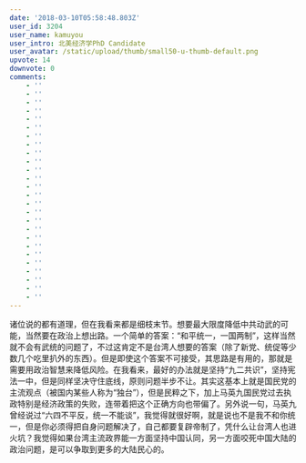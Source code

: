 ```yaml
---
date: '2018-03-10T05:58:48.803Z'
user_id: 3204
user_name: kamuyou
user_intro: 北美经济学PhD Candidate
user_avatar: /static/upload/thumb/small50-u-thumb-default.png
upvote: 14
downvote: 0
comments:
    - ''
    - ''
    - ''
    - ''
    - ''
    - ''
    - ''
    - ''
    - ''
    - ''
    - ''
    - ''
    - ''
    - ''
    - ''
    - ''
    - ''
    - ''
    - ''
    - ''
    - ''
    - ''
    - ''
    - ''
    - ''
    - ''
---
```


诸位说的都有道理，但在我看来都是细枝末节。想要最大限度降低中共动武的可能，当然要在政治上想出路。一个简单的答案：“和平统一，一国两制”，这样当然就不会有武统的问题了，不过这肯定不是台湾人想要的答案（除了新党、统促等少数几个吃里扒外的东西）。但是即使这个答案不可接受，其思路是有用的，那就是需要用政治智慧来降低风险。在我看来，最好的办法就是坚持“九二共识”，坚持宪法一中，但是同样坚决守住底线，原则问题半步不让。其实这基本上就是国民党的主流观点（被国内某些人称为“独台”），但是民粹之下，加上马英九国民党过去执政特别是经济政策的失败，连带着把这个正确方向也带偏了。另外说一句，马英九曾经说过“六四不平反，统一不能谈”，我觉得就很好啊，就是说也不是我不和你统一，但是你必须得把自身问题解决了，自己都要复辟帝制了，凭什么让台湾人也进火坑？我觉得如果台湾主流政界能一方面坚持中国认同，另一方面咬死中国大陆的政治问题，是可以争取到更多的大陆民心的。
